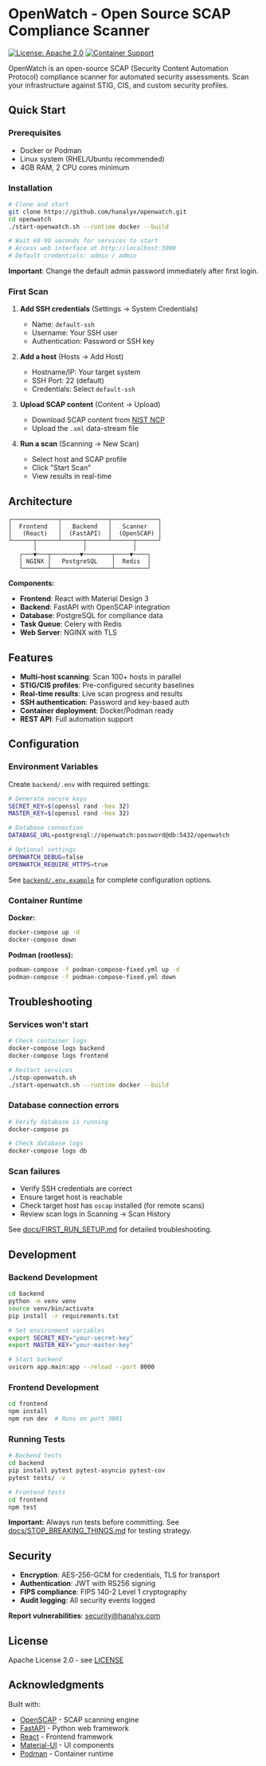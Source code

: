 # OpenWatch - Open Source SCAP Compliance Scanner

[![License: Apache 2.0](https://img.shields.io/badge/License-Apache%202.0-blue.svg)](https://opensource.org/licenses/Apache-2.0)
[![Container Support](https://img.shields.io/badge/Container-Docker%20%7C%20Podman-green)](https://podman.io/)

OpenWatch is an open-source SCAP (Security Content Automation Protocol) compliance scanner for automated security assessments. Scan your infrastructure against STIG, CIS, and custom security profiles.

## Quick Start

### Prerequisites
- Docker or Podman
- Linux system (RHEL/Ubuntu recommended)
- 4GB RAM, 2 CPU cores minimum

### Installation

```bash
# Clone and start
git clone https://github.com/hanalyx/openwatch.git
cd openwatch
./start-openwatch.sh --runtime docker --build

# Wait 60-90 seconds for services to start
# Access web interface at http://localhost:3000
# Default credentials: admin / admin
```

**Important**: Change the default admin password immediately after first login.

### First Scan

1. **Add SSH credentials** (Settings → System Credentials)
   - Name: `default-ssh`
   - Username: Your SSH user
   - Authentication: Password or SSH key

2. **Add a host** (Hosts → Add Host)
   - Hostname/IP: Your target system
   - SSH Port: 22 (default)
   - Credentials: Select `default-ssh`

3. **Upload SCAP content** (Content → Upload)
   - Download SCAP content from [NIST NCP](https://ncp.nist.gov/repository)
   - Upload the `.xml` data-stream file

4. **Run a scan** (Scanning → New Scan)
   - Select host and SCAP profile
   - Click "Start Scan"
   - View results in real-time

## Architecture

```
┌─────────────┬─────────────┬─────────────┐
│  Frontend   │   Backend   │   Scanner   │
│   (React)   │  (FastAPI)  │  (OpenSCAP) │
└──────┬──────┴──────┬──────┴──────┬──────┘
       │             │             │
   ┌───▼───┬────────▼────────┬────▼────┐
   │ NGINX │   PostgreSQL    │  Redis  │
   └───────┴─────────────────┴─────────┘
```

**Components:**
- **Frontend**: React with Material Design 3
- **Backend**: FastAPI with OpenSCAP integration
- **Database**: PostgreSQL for compliance data
- **Task Queue**: Celery with Redis
- **Web Server**: NGINX with TLS

## Features

- **Multi-host scanning**: Scan 100+ hosts in parallel
- **STIG/CIS profiles**: Pre-configured security baselines
- **Real-time results**: Live scan progress and results
- **SSH authentication**: Password and key-based auth
- **Container deployment**: Docker/Podman ready
- **REST API**: Full automation support

## Configuration

### Environment Variables

Create `backend/.env` with required settings:

```bash
# Generate secure keys
SECRET_KEY=$(openssl rand -hex 32)
MASTER_KEY=$(openssl rand -hex 32)

# Database connection
DATABASE_URL=postgresql://openwatch:password@db:5432/openwatch

# Optional settings
OPENWATCH_DEBUG=false
OPENWATCH_REQUIRE_HTTPS=true
```

See [`backend/.env.example`](backend/.env.example) for complete configuration options.

### Container Runtime

**Docker:**
```bash
docker-compose up -d
docker-compose down
```

**Podman (rootless):**
```bash
podman-compose -f podman-compose-fixed.yml up -d
podman-compose -f podman-compose-fixed.yml down
```

## Troubleshooting

### Services won't start
```bash
# Check container logs
docker-compose logs backend
docker-compose logs frontend

# Restart services
./stop-openwatch.sh
./start-openwatch.sh --runtime docker --build
```

### Database connection errors
```bash
# Verify database is running
docker-compose ps

# Check database logs
docker-compose logs db
```

### Scan failures
- Verify SSH credentials are correct
- Ensure target host is reachable
- Check target host has `oscap` installed (for remote scans)
- Review scan logs in Scanning → Scan History

See [docs/FIRST_RUN_SETUP.md](docs/FIRST_RUN_SETUP.md) for detailed troubleshooting.

## Development

### Backend Development
```bash
cd backend
python -m venv venv
source venv/bin/activate
pip install -r requirements.txt

# Set environment variables
export SECRET_KEY="your-secret-key"
export MASTER_KEY="your-master-key"

# Start backend
uvicorn app.main:app --reload --port 8000
```

### Frontend Development
```bash
cd frontend
npm install
npm run dev  # Runs on port 3001
```

### Running Tests
```bash
# Backend tests
cd backend
pip install pytest pytest-asyncio pytest-cov
pytest tests/ -v

# Frontend tests
cd frontend
npm test
```

**Important:** Always run tests before committing. See [docs/STOP_BREAKING_THINGS.md](docs/STOP_BREAKING_THINGS.md) for testing strategy.

## Security

- **Encryption**: AES-256-GCM for credentials, TLS for transport
- **Authentication**: JWT with RS256 signing
- **FIPS compliance**: FIPS 140-2 Level 1 cryptography
- **Audit logging**: All security events logged

**Report vulnerabilities**: security@hanalyx.com

## License

Apache License 2.0 - see [LICENSE](LICENSE)

## Acknowledgments

Built with:
- [OpenSCAP](https://www.open-scap.org/) - SCAP scanning engine
- [FastAPI](https://fastapi.tiangolo.com/) - Python web framework
- [React](https://reactjs.org/) - Frontend framework
- [Material-UI](https://mui.com/) - UI components
- [Podman](https://podman.io/) - Container runtime
